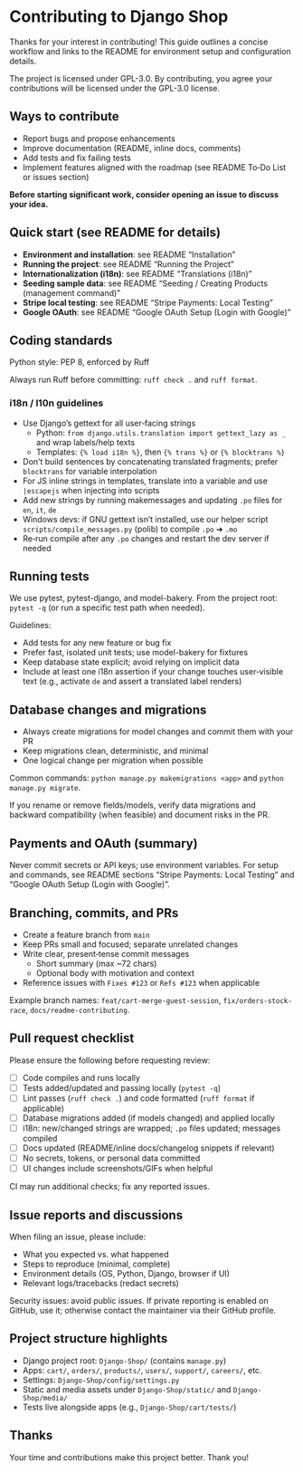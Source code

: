 # Contributing to Django Shop

Thanks for your interest in contributing! This guide outlines a concise workflow and links to the README for environment setup and configuration details.

The project is licensed under GPL-3.0. By contributing, you agree your contributions will be licensed under the GPL-3.0 license.

## Ways to contribute

- Report bugs and propose enhancements
- Improve documentation (README, inline docs, comments)
- Add tests and fix failing tests
- Implement features aligned with the roadmap (see README To‑Do List or issues section)

**Before starting significant work, consider opening an issue to discuss your idea.**

## Quick start (see README for details)

- **Environment and installation**: see README “Installation”
- **Running the project**: see README “Running the Project”
- **Internationalization (i18n)**: see README “Translations (i18n)”
- **Seeding sample data**: see README “Seeding / Creating Products (management command)”
- **Stripe local testing**: see README “Stripe Payments: Local Testing”
- **Google OAuth**: see README “Google OAuth Setup (Login with Google)”

## Coding standards

Python style: PEP 8, enforced by Ruff

Always run Ruff before committing: `ruff check .` and `ruff format`.

### i18n / l10n guidelines

- Use Django’s gettext for all user‑facing strings
  - Python: `from django.utils.translation import gettext_lazy as _` and wrap labels/help texts
  - Templates: `{% load i18n %}`, then `{% trans %}` or `{% blocktrans %}`
- Don’t build sentences by concatenating translated fragments; prefer `blocktrans` for variable interpolation
- For JS inline strings in templates, translate into a variable and use `|escapejs` when injecting into scripts
- Add new strings by running makemessages and updating `.po` files for `en`, `it`, `de`
- Windows devs: if GNU gettext isn’t installed, use our helper script `scripts/compile_messages.py` (polib) to compile `.po` ➜ `.mo`
- Re‑run compile after any `.po` changes and restart the dev server if needed

## Running tests

We use pytest, pytest-django, and model-bakery. From the project root: `pytest -q` (or run a specific test path when needed).

Guidelines:

- Add tests for any new feature or bug fix
- Prefer fast, isolated unit tests; use model-bakery for fixtures
- Keep database state explicit; avoid relying on implicit data
- Include at least one i18n assertion if your change touches user‑visible text (e.g., activate `de` and assert a translated label renders)

## Database changes and migrations

- Always create migrations for model changes and commit them with your PR
- Keep migrations clean, deterministic, and minimal
- One logical change per migration when possible

Common commands: `python manage.py makemigrations <app>` and `python manage.py migrate`.

If you rename or remove fields/models, verify data migrations and backward compatibility (when feasible) and document risks in the PR.

## Payments and OAuth (summary)

Never commit secrets or API keys; use environment variables. For setup and commands, see README sections “Stripe Payments: Local Testing” and “Google OAuth Setup (Login with Google)”.

## Branching, commits, and PRs

- Create a feature branch from `main`
- Keep PRs small and focused; separate unrelated changes
- Write clear, present‑tense commit messages
  - Short summary (max ~72 chars)
  - Optional body with motivation and context
- Reference issues with `Fixes #123` or `Refs #123` when applicable

Example branch names: `feat/cart-merge-guest-session`, `fix/orders-stock-race`, `docs/readme-contributing`.

## Pull request checklist

Please ensure the following before requesting review:

- [ ] Code compiles and runs locally
- [ ] Tests added/updated and passing locally (`pytest -q`)
- [ ] Lint passes (`ruff check .`) and code formatted (`ruff format` if applicable)
- [ ] Database migrations added (if models changed) and applied locally
- [ ] i18n: new/changed strings are wrapped; `.po` files updated; messages compiled
- [ ] Docs updated (README/inline docs/changelog snippets if relevant)
- [ ] No secrets, tokens, or personal data committed
- [ ] UI changes include screenshots/GIFs when helpful

CI may run additional checks; fix any reported issues.

## Issue reports and discussions

When filing an issue, please include:

- What you expected vs. what happened
- Steps to reproduce (minimal, complete)
- Environment details (OS, Python, Django, browser if UI)
- Relevant logs/tracebacks (redact secrets)

Security issues: avoid public issues. If private reporting is enabled on GitHub, use it; otherwise contact the maintainer via their GitHub profile.

## Project structure highlights

- Django project root: `Django-Shop/` (contains `manage.py`)
- Apps: `cart/`, `orders/`, `products/`, `users/`, `support/`, `careers/`, etc.
- Settings: `Django-Shop/config/settings.py`
- Static and media assets under `Django-Shop/static/` and `Django-Shop/media/`
- Tests live alongside apps (e.g., `Django-Shop/cart/tests/`)

## Thanks

Your time and contributions make this project better. Thank you!

